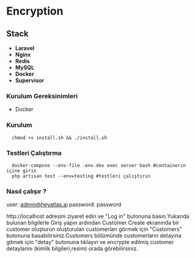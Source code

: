 # Encryption

## Stack

* **Laravel**
* **Nginx**
* **Redis**
* **MySQL**
* **Docker**
* **Supervisor**

### Kurulum Gereksinimleri
- Docker

### Kurulum
```
  chmod +x install.sh && ./install.sh
```

### Testleri Çalıştırma
```
  docker-compose --env-file .env.dev exec server bash #containerın içine girin
  php artisan test --env=testing #testleri çalıştırın
```

### Nasıl çalışır ?

user: admin@heyatlas.ai
password: password

http://localhost adresini ziyaret edin ve "Log in" butonuna basın.Yukarıda bulunan bilgilerle Giriş yapın ardından Customer Create ekranında bir customer oluşturun oluşturulan customerları görmek için "Customers" butonuna basabilirsiniz.Customers bölümünde customerların detayına gitmek için "detay" butonuna tıklayın ve encrypte edilmiş customer detaylarını (kimlik bilgileri,resim) orada görebilirsiniz.

